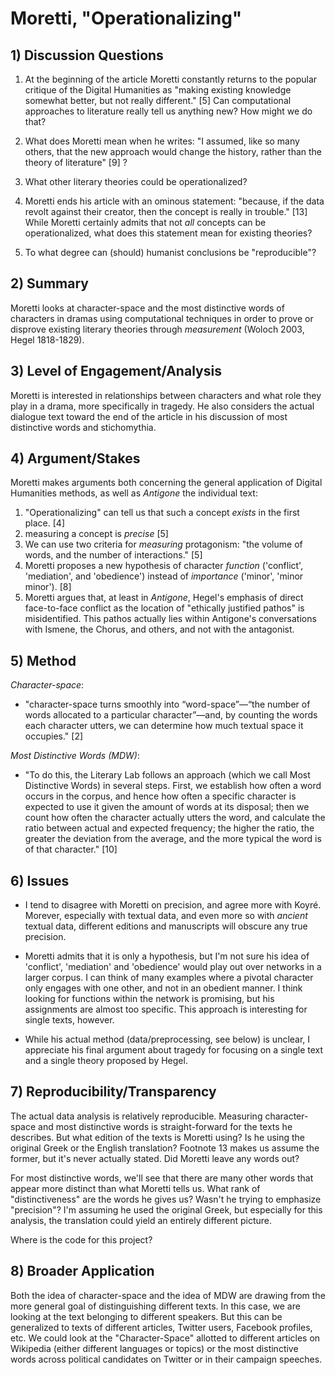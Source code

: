 # Moretti, "Operationalizing"

## 1) Discussion Questions

1. At the beginning of the article Moretti constantly returns to the popular critique of the Digital Humanities as "making existing knowledge somewhat better, but not really different." [5] Can computational approaches to literature really tell us anything new? How might we do that?

2. What does Moretti mean when he writes: "I assumed, like so many others, that the new approach would change the history, rather than the theory of literature" [9] ?

3. What other literary theories could be operationalized?

4. Moretti ends his article with an ominous statement: "because, if the data revolt against their creator, then the concept is really in trouble." [13] While Moretti certainly admits that not *all* concepts can be operationalized, what does this statement mean for existing theories?

5. To what degree can (should) humanist conclusions be "reproducible"?

## 2) Summary

Moretti looks at character-space and the most distinctive words of characters in dramas using computational techniques in order to prove or disprove existing literary theories through *measurement* (Woloch 2003, Hegel 1818-1829).

## 3) Level of Engagement/Analysis

Moretti is interested in relationships between characters and what role they play in a drama, more specifically in tragedy. He also considers the actual dialogue text toward the end of the article in his discussion of most distinctive words and stichomythia.

## 4) Argument/Stakes

Moretti makes arguments both concerning the general application of Digital Humanities methods, as well as *Antigone* the individual text:

1. "Operationalizing" can tell us that such a concept *exists* in the first place. [4]
2. measuring a concept is *precise* [5]
3. We can use two criteria for *measuring* protagonism: "the volume of words, and the number of
interactions." [5]
4. Moretti proposes a new hypothesis of character *function* ('conflict', 'mediation', and 'obedience') instead of *importance* ('minor', 'minor minor'). [8]
5. Moretti argues that, at least in *Antigone*, Hegel's emphasis of direct face-to-face conflict as the location of "ethically justified pathos" is misidentified. This pathos actually lies within Antigone's conversations with Ismene, the Chorus, and others, and not with the antagonist.

## 5) Method

*Character-space*:

- "character-space turns smoothly into “word-space”—“the number of words allocated to a particular character”—and, by counting the words each character utters, we can determine how much textual space it occupies." [2]

*Most Distinctive Words (MDW)*:

- "To do this, the Literary Lab follows an approach (which we call Most Distinctive Words) in several steps. First, we establish how often a word occurs in the corpus, and hence how often a specific character is expected to use it given the amount of words at its disposal; then we count how often the character actually utters the word, and calculate the ratio between actual and expected frequency; the higher the ratio, the greater the deviation from the average, and the more typical the word is of that character." [10]

## 6) Issues

- I tend to disagree with Moretti on precision, and agree more with Koyré. Morever, especially with textual data, and even more so with *ancient* textual data, different editions and manuscripts will obscure any true precision.

- Moretti admits that it is only a hypothesis, but I'm not sure his idea of 'conflict', 'mediation' and 'obedience' would play out over networks in a larger corpus. I can think of many examples where a pivotal character only engages with one other, and not in an obedient manner. I think looking for functions within the network is promising, but his assignments are almost too specific. This approach is interesting for single texts, however.

- While his actual method (data/preprocessing, see below) is unclear, I appreciate his final argument about tragedy for focusing on a single text and a single theory proposed by Hegel.

## 7) Reproducibility/Transparency

The actual data analysis is relatively reproducible. Measuring character-space and most distinctive words is straight-forward for the texts he describes. But what edition of the texts is Moretti using? Is he using the original Greek or the English translation? Footnote 13 makes us assume the former, but it's never actually stated. Did Moretti leave any words out? 

For most distinctive words, we'll see that there are many other words that appear more distinct than what Moretti tells us. What rank of "distinctiveness" are the words he gives us? Wasn't he trying to emphasize "precision"? I'm assuming he used the original Greek, but especially for this analysis, the translation could yield an entirely different picture.

Where is the code for this project?

## 8) Broader Application

Both the idea of character-space and the idea of MDW are drawing from the more general goal of distinguishing different texts. In this case, we are looking at the text belonging to different speakers. But this can be generalized to texts of different articles, Twitter users, Facebook profiles, etc. We could look at the "Character-Space" allotted to different articles on Wikipedia (either different languages or topics) or the most distinctive words across political candidates on Twitter or in their campaign speeches.


